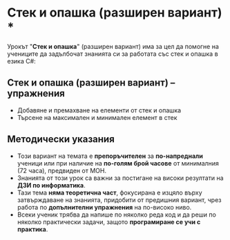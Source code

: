 # Стек и опашка (разширен вариант) *

Урокът "**Стек и опашка**" (разширен вариант) има за цел да помогне на учениците да задълбочат знанията си за работата със стек и опашка в езика C#:

## Стек и опашка (разширен вариант) – упражнения
  - Добавяне и премахване на елементи от стек и опашка
  - Търсене на максимален и минимален елемент в стек

## Методически указания
  - Този вариант на темата е **препоръчителен** за **по-напреднали** ученици или при наличие на **по-голям брой часове** от минималния (72 часа), предвиден от МОН.
  - Знанията от този урок са важни за постигане на високи резултати на **ДЗИ по информатика**.
  - Тази тема **няма теоретична част**, фокусирана е изцяло върху затвърждаване на знанията, придобити от предишния вариант, чрез работа по **допълнителни упражнения** на по-високо ниво.
  - Всеки ученик трябва да напише по няколко реда код и да реши по няколко практически задачи, защото **програмиране сe учи с практика**.
